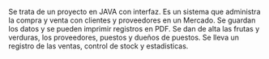 Se trata de un proyecto en JAVA con interfaz. Es un sistema que administra la compra y venta con clientes y proveedores en un Mercado.
Se guardan los datos y se pueden imprimir registros en PDF.
Se dan de alta las frutas y verduras, los proveedores, puestos y dueños de puestos. Se lleva un registro de las ventas, control de stock y estadisticas.
